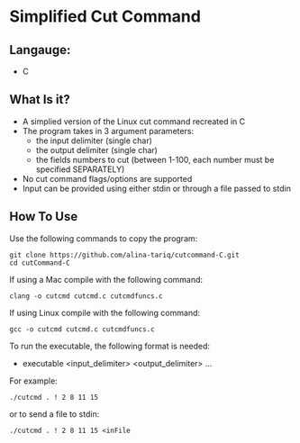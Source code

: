 # Simplified Cut Command

## Langauge:
* C

## What Is it?
- A simplied version of the Linux cut command recreated in C
- The program takes in 3 argument parameters:
	* the input delimiter (single char)
	* the output delimiter (single char)
	* the fields numbers to cut (between 1-100, each number must be specified SEPARATELY)
- No cut command flags/options are supported
- Input can be provided using either stdin or through a file passed to stdin

## How To Use
Use the following commands to copy the program:
```
git clone https://github.com/alina-tariq/cutcommand-C.git
cd cutCommand-C
```

If using a Mac compile with the following command:
```
clang -o cutcmd cutcmd.c cutcmdfuncs.c
```

If using Linux compile with the following command:
```
gcc -o cutcmd cutcmd.c cutcmdfuncs.c
```

To run the executable, the following format is needed:
* executable <input_delimiter> <output_delimiter> <field1> <field2> <field3> ... <field n>

For example:
```
./cutcmd . ! 2 8 11 15
```
or to send a file to stdin:
```
./cutcmd . ! 2 8 11 15 <inFile
```
